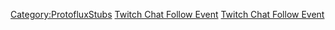 <languages></languages> <translate> </translate>

[Category:ProtofluxStubs](Category:ProtofluxStubs "wikilink") [Twitch
Chat Follow Event](Category:Protoflux{{#translation:}} "wikilink")
[Twitch Chat Follow
Event](Category:Protoflux:Network:Twitch{{#translation:}} "wikilink")
